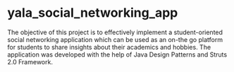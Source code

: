 # yala_social_networking_app
The objective of this project is to effectively implement a student-oriented social networking application which can be used as an on-the go platform for students to share insights about their academics and hobbies. The application was developed with the help of Java Design Patterns and Struts 2.0 Framework. 
